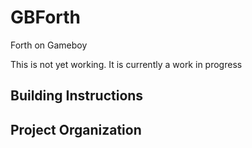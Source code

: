 # GBForth
Forth on Gameboy

This is not yet working. It is currently a work in progress

## Building Instructions

## Project Organization
